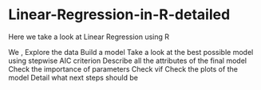 # Linear-Regression-in-R-detailed

Here we take a look at Linear Regression using R

We ,
  Explore the data
  Build a model
  Take a look at the best possible model using stepwise AIC criterion
  Describe all the attributes of the final model
  Check the importance of parameters
  Check vif
  Check the plots of the model
  Detail what next steps should be
